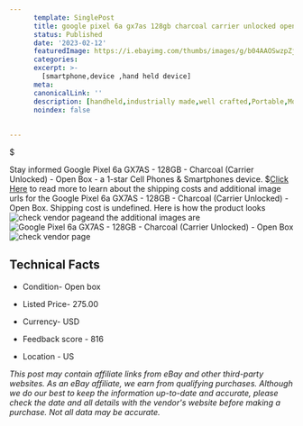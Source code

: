 ```yaml
---
      template: SinglePost
      title: google pixel 6a gx7as 128gb charcoal carrier unlocked open box
      status: Published
      date: '2023-02-12'
      featuredImage: https://i.ebayimg.com/thumbs/images/g/b04AAOSwzpZjzx3K/s-l225.jpg
      categories: 
      excerpt: >-
        [smartphone,device ,hand held device]
      meta:
      canonicalLink: ''
      description: [handheld,industrially made,well crafted,Portable,Mobile,Compact,Convenient,Lightweight,Maneuverable,Man-portable,Miniature,Carriable,Hand-held,Light,Holdable,Transportable,Mobile device,Pocket-sized,On-the-go,Wireless,Cordless,Compact size,Convenient size, smartphone,device ,hand held device]
      noindex: false
      
        
---
```

$

Stay informed Google Pixel 6a GX7AS - 128GB - Charcoal (Carrier Unlocked) - Open Box - a 1-star Cell Phones & Smartphones device.
$[Click Here](https://www.ebay.com/itm/144913760304?hash=item21bd888030%3Ag%3Ab04AAOSwzpZjzx3K&amdata=enc%3AAQAHAAAA4A%2BojtgCVh48Jxr0yzfGcrrXGFRnbt70eu4xAPmEk4WT4AA%2BSHnmtO0zR8%2FzHddkFOQJ5YAUmFk46T5tAgBkXjeNMClTLzVH5fYbb58DVr8vyqRhoznGiZzlLveIn0Nn8Pqqo2ybpDZSm8sbGWzopWJdqxnFtjPMDJv8TRgq6618EVre1Xh%2BSgbaCOb7nEaE1hbpLOTmA1XJ2mriKx0A%2Ft6iHEIGqLeZlLJS71BIXBbbMKWNHYYhxEzOn0KHUeF27saQMjDWf08vTVocSRYkc93CpxoDYxIMGj7Gk8hE66gx&mkevt=1&mkcid=1&mkrid=711-53200-19255-0&campid=%253CePNCampaignId%253E&customid=%253CreferenceId%253E&toolid=10049) to read more to learn about the shipping costs and additional image urls for the Google Pixel 6a GX7AS - 128GB - Charcoal (Carrier Unlocked) - Open Box. Shipping cost is undefined. Here is how the product looks ![check vendor page](https://i.ebayimg.com/thumbs/images/g/b04AAOSwzpZjzx3K/s-l225.jpg)and the additional images are![Google Pixel 6a GX7AS - 128GB - Charcoal (Carrier Unlocked) - Open Box](https://i.ebayimg.com/images/g/b04AAOSwzpZjzx3K/s-l1600.jpg)![check vendor page](https://origin-galleryplus.ebayimg.com/ws/web/144913760304_2_0_1/225x225.jpg,https://origin-galleryplus.ebayimg.com/ws/web/144913760304_3_0_1/225x225.jpg,https://origin-galleryplus.ebayimg.com/ws/web/144913760304_4_0_1/225x225.jpg)



 ## Technical Facts 



     
      

 - Condition- Open box 


      

 - Listed Price- 275.00 


      

 - Currency- USD 


      

 - Feedback score - 816 


      

 - Location - US 


      
      

 *_This post may contain affiliate links from eBay and other third-party websites. As an eBay affiliate, we earn from qualifying purchases. Although we do our best to keep the information up-to-date and accurate, please check the date and all details with the vendor's website before making a purchase. Not all data may be accurate._*






